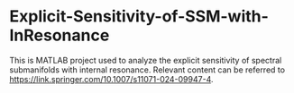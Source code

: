 # Explicit-Sensitivity-of-SSM-with-InResonance
 This is MATLAB project used to analyze the explicit sensitivity of spectral submanifolds with internal resonance. Relevant content can be referred to https://link.springer.com/10.1007/s11071-024-09947-4.  
